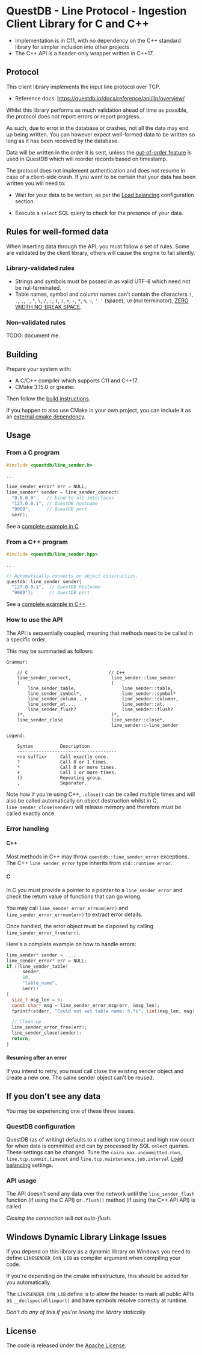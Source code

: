 # QuestDB - Line Protocol - Ingestion Client Library for C and C++

* Implementation is in C11, with no dependency on the C++ standard library
  for simpler inclusion into other projects.
* The C++ API is a header-only wrapper written in C++17.

## Protocol

This client library implements the input line protocol over TCP.

* Reference docs: https://questdb.io/docs/reference/api/ilp/overview/

Whilst this library performs as much validation ahead of time as possible,
the protocol does not report errors or report progress.

As such, due to error in the database or crashes, not all the data may end up
being written. You can however expect well-formed data to be written so long as
it has been received by the database.

Data will be written in the order it is sent, unless the
[out-of-order feature](https://questdb.io/docs/guides/out-of-order-commit-lag/#how-to-configure-out-of-order-ingestion)
is used in QuestDB which will reorder records based on timestamp.

The protocol does not implement authentication and does not resume in case
of a client-side crash. If you want to be certain that your data has been
written you will need to:

* Wait for your data to be written, as per the
  [Load balancing](https://questdb.io/docs/reference/configuration/#load-balancing)
  configuration section.

* Execute a `select` SQL query to check for the presence of your data.

## Rules for well-formed data

When inserting data through the API, you must follow a set of rules.
Some are validated by the client library, others will cause the engine to fail silently.

### Library-validated rules

* Strings and symbols must be passed in as valid UTF-8 which
  need not be nul-terminated.
* Table names, symbol and column names can't contain the characters `?`, `.`,
  `,`, `'`, `"`, `\`, `/`, `:`, `(`, `)`, `+`, `-`, `*`, `%`, `~`,
  `' '` (space), `\0` (nul terminator),
  [ZERO WIDTH NO-BREAK SPACE](https://unicode-explorer.com/c/FEFF).

### Non-validated rules

TODO: document me.

## Building

Prepare your system with:
  * A C/C++ compiler which supports C11 and C++17.
  * CMake 3.15.0 or greater.

Then follow the [build instructions](BUILD.md).

If you happen to also use CMake in your own project, you can include it as an
[external cmake dependency](CMAKE_DEPENDENCY.md).
  
## Usage

### From a C program

```c
#include <questdb/line_sender.h>

...

line_sender_error* err = NULL;
line_sender* sender = line_sender_connect(
  "0.0.0.0",   // bind to all interfaces
  "127.0.0.1", // QuestDB hostname
  "9009",      // QuestDB port
  &err);
```

See a [complete example in C](examples/line_sender_example.c).

### From a C++ program

```cpp
#include <questdb/line_sender.hpp>

...

// Automatically connects on object construction.
questdb::line_sender sender{
  "127.0.0.1",  // QuestDB hostname
  "9009"};      // QuestDB port

```

See a [complete example in C++](examples/line_sender_example.cpp).

### How to use the API
The API is sequentially coupled, meaning that methods need to be called in a
specific order.

This may be summaried as follows:

```
Grammar:

    // C                              // C++
    line_sender_connect,               line_sender::line_sender
    (                                  (
        line_sender_table,                 line_sender::table,
        line_sender_symbol*,               line_sender::symbol*
        line_sender_column...+             line_sender::column+,
        line_sender_at...,                 line_sender::at,
        line_sender_flush?                 line_sender::flush?
    )*,                                )*,
    line_sender_close                  line_sender::close*,
                                       line_sender::~line_sender

Legend:

    Syntax          Description
    -------------------------------------
    <no suffix>     Call exactly once.
    ?               Call 0 or 1 times.
    *               Call 0 or more times.
    +               Call 1 or more times.
    ()              Repeating group.
    ,               Separator.
```

Note how if you're using C++, `.close()` can be called multiple times and will
also be called automatically on object destruction whilst in C,
`line_sender_close(sender)` will release memory and therefore must be called
exactly once.


### Error handling

#### C++

Most methods in C++ may throw `questdb::line_sender_error`
exceptions. The C++ `line_sender_error` type inherits from `std::runtime_error`.

#### C

In C you must provide a pointer to a pointer to a `line_sender_error` and check
the return value of functions that can go wrong.

You may call `line_sender_error_errnum(err)` and `line_sender_error_errnum(err)`
to extract error details.

Once handled, the error object must be disposed by calling
`line_sender_error_free(err)`.

Here's a complete example on how to handle errors:

```c
line_sender* sender = ...;
line_sender_error* err = NULL;
if (!line_sender_table(
      sender,
      10,
      "table_name",
      &err))
{
  size_t msg_len = 0;
  const char* msg = line_sender_error_msg(err, &msg_len);
  fprintf(stderr, "Could not set table name: %.*s", (int)msg_len, msg);

  // Clean-up
  line_sender_error_free(err);
  line_sender_close(sender);
  return;
}
```

#### Resuming after an error

If you intend to retry, you must call close the existing sender object and
create a new one. The same sender object can't be reused.

## If you don't see any data

You may be experiencing one of these three issues.

### QuestDB configuration
QuestDB (as of writing) defaults to a rather long timeout and high row count for
when data is committed and can by processed by SQL `select` queries.
These settings can be changed. Tune the `cairo.max.uncommitted.rows`,
`line.tcp.commit.timeout` and `line.tcp.maintenance.job.interval`
[Load balancing](https://questdb.io/docs/reference/configuration/#load-balancing)
settings.

### API usage
The API doesn't send any data over the network until the `line_sender_flush`
function (if using the C API) or `.flush()` method (if using the C++ API API)
is called.

*Closing the connection will not auto-flush.*

## Windows Dynamic Library Linkage Issues

If you depend on this library as a dynamic library on Windows you need to
define `LINESENDER_DYN_LIB` as compiler argument when compiling your code.

If you're depending on the cmake infrastructure, this should be added for you
automatically.

The `LINESENDER_DYN_LIB` define is to allow the header to mark all public APIs
as `__declspec(dllimport)` and have symbols resolve correctly at runtime.

*Don't do any of this if you're linking the library statically.*

## License

The code is released under the [Apache License](LICENSE).
